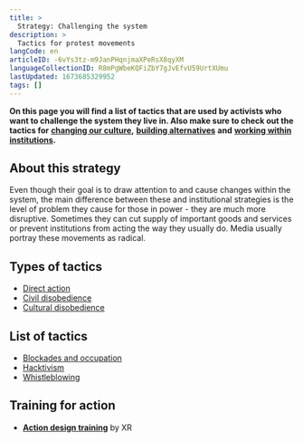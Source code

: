 ```yaml
---
title: >
  Strategy: Challenging the system
description: >
  Tactics for protest movements
langCode: en
articleID: -6vYs3tz-m9JanPHqnjmaXPeRsX8qyXM
languageCollectionID: R8mPgWbeKQFiZbY7gJvEfvU59UrtXUmu
lastUpdated: 1673685329952
tags: []
---
```


**On this page you will find a list of tactics that are used by activists who want to challenge the system they live in. Also make sure to check out the tactics for** [**changing our culture**](/tactics/cultural)**,** [**building alternatives**](/tactics/alternative-building) **and** [**working within institutions**](/tactics/institutional)**.**

## **About this strategy**

Even though their goal is to draw attention to and cause changes within the system, the main difference between these and institutional strategies is the level of problem they cause for those in power - they are much more disruptive. Sometimes they can cut supply of important goods and services or prevent institutions from acting the way they usually do. Media usually portray these movements as radical.

## Types of tactics

-   [Direct action](/tactics/direct-action)
-   [Civil disobedience](/tactics/civil-disobedience)
-   [Cultural disobedience](/tactics/cultural-disobedience)

## List of tactics

-   [Blockades and occupation](/tactics/occupation)
-   [Hacktivism](/tactics/hacktivism)
-   [Whistleblowing](/tactics/whistleblowing)

## Training for action

-   [**Action design training**](https://docs.google.com/document/d/1-PQSP0v9CW5UuwWLixuDt2_Qd6kCaAm6aGavCB8-MS8/edit#heading=h.a254z9n7w3ld) by XR